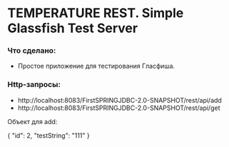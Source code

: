 # TEMPERATURE REST. Simple Glassfish Test Server


### Что сделано:

* Простое приложение для тестирования Гласфиша.



### Http-запросы:

* http://localhost:8083/FirstSPRINGJDBC-2.0-SNAPSHOT/rest/api/add
* http://localhost:8083/FirstSPRINGJDBC-2.0-SNAPSHOT/rest/api/get

Объект для add:

{
    "id": 2,
    "testString": "111"
}